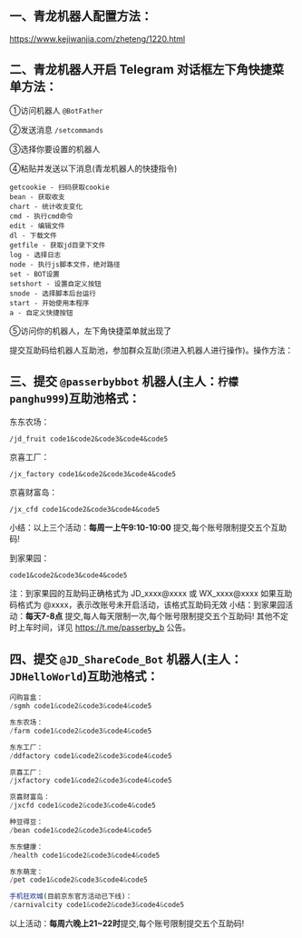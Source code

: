 ## 一、青龙机器人配置方法：

https://www.kejiwanjia.com/zheteng/1220.html


## 二、青龙机器人开启 Telegram 对话框左下角快捷菜单方法：

①访问机器人 `@BotFather`

②发送消息 `/setcommands`

③选择你要设置的机器人

④粘贴并发送以下消息(青龙机器人的快捷指令)

```
getcookie - 扫码获取cookie
bean - 获取收支
chart - 统计收支变化
cmd - 执行cmd命令
edit - 编辑文件
dl - 下载文件
getfile - 获取jd目录下文件
log - 选择日志
node - 执行js脚本文件，绝对路径
set - BOT设置
setshort - 设置自定义按钮
snode - 选择脚本后台运行
start - 开始使用本程序
a - 自定义快捷按钮
```

⑤访问你的机器人，左下角快捷菜单就出现了

提交互助码给机器人互助池，参加群众互助(须进入机器人进行操作)。操作方法：


## 三、提交 `@passerbybbot` 机器人(主人：`柠檬panghu999`)互助池格式：

东东农场：

```
/jd_fruit code1&code2&code3&code4&code5
```

京喜工厂：

```
/jx_factory code1&code2&code3&code4&code5
```

京喜财富岛：

```
/jx_cfd code1&code2&code3&code4&code5
```

小结：以上三个活动：**每周一上午9:10-10:00** 提交,每个账号限制提交五个互助码!

到家果园：

```
code1&code2&code3&code4&code5
```

注：到家果园的互助码正确格式为 JD_xxxx@xxxx 或 WX_xxxx@xxxx
如果互助码格式为 @xxxx，表示改账号未开启活动，该格式互助码无效
小结：到家果园活动：**每天7-8点** 提交,每人每天限制一次,每个账号限制提交五个互助码!
其他不定时上车时间，详见 https://t.me/passerby_b 公告。



## 四、提交 `@JD_ShareCode_Bot` 机器人(主人：`JDHelloWorld`)互助池格式：

```javascript
闪购盲盒：
/sgmh code1&code2&code3&code4&code5

东东农场：
/farm code1&code2&code3&code4&code5

东东工厂：
/ddfactory code1&code2&code3&code4&code5

京喜工厂：
/jxfactory code1&code2&code3&code4&code5

京喜财富岛：
/jxcfd code1&code2&code3&code4&code5

种豆得豆：
/bean code1&code2&code3&code4&code5

东东健康：
/health code1&code2&code3&code4&code5

东东萌宠：
/pet code1&code2&code3&code4&code5

手机狂欢城(目前京东官方活动已下线)：
/carnivalcity code1&code2&code3&code4&code5
```

以上活动：**每周六晚上21~22时**提交,每个账号限制提交五个互助码!
